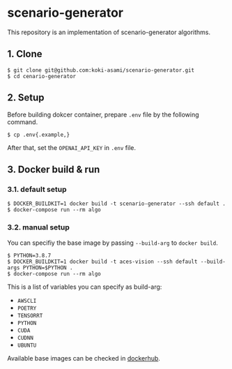 # scenario-generator

This repository is an implementation of scenario-generator algorithms.

## 1. Clone

```
$ git clone git@github.com:koki-asami/scenario-generator.git
$ cd cenario-generator
```

## 2. Setup

Before building dokcer container, prepare `.env` file by the following command.

```
$ cp .env{.example,}
```

After that, set the `OPENAI_API_KEY` in `.env` file.

## 3. Docker build & run

### 3.1. default setup
```
$ DOCKER_BUILDKIT=1 docker build -t scenario-generator --ssh default .
$ docker-compose run --rm algo
```

### 3.2. manual setup
You can specifiy the base image by passing `--build-arg` to `docker build`.
```
$ PYTHON=3.8.7
$ DOCKER_BUILDKIT=1 docker build -t aces-vision --ssh default --build-args PYTHON=$PYTHON .
$ docker-compose run --rm algo
```

This is a list of variables you can specify as build-arg:
- `AWSCLI`
- `POETRY`
- `TENSORRT`
- `PYTHON`
- `CUDA`
- `CUDNN`
- `UBUNTU`

Available base images can be checked in [dockerhub](https://hub.docker.com/r/acesdev/algo-base/tags).

